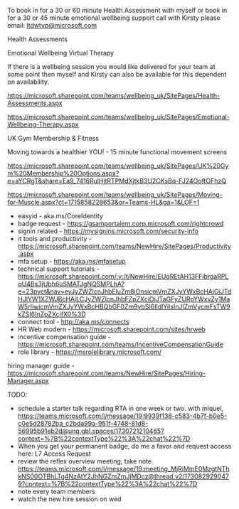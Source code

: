 To book in for a 30 or 60 minute Health Assessment with myself 
or book in for a 30 or 45 minute emotional wellbeing support call with Kirsty please email: ltdwtvp@microsoft.com
 
Health Assessments
 
Emotional Wellbeing Virtual Therapy
 
If there is a wellbeing session you would like delivered for your team at some point then myself and Kirsty can also be available for this dependent on availability. 


https://microsoft.sharepoint.com/teams/wellbeing_uk/SitePages/Health-Assessments.aspx

https://microsoft.sharepoint.com/teams/wellbeing_uk/SitePages/Emotional-Wellbeing-Therapy.aspx


UK Gym Membership & Fitness
 
Moving towards a healthier YOU! - 15 minute functional movement screens

https://microsoft.sharepoint.com/teams/wellbeing_uk/SitePages/UK%20Gym%20Membership%20Options.aspx?e=aYCRgT&share=Ea9_7416RulHjtRTPMdXjtkB3U2CKsBq-FJ24OoftOFhzQ

https://microsoft.sharepoint.com/teams/wellbeing_uk/SitePages/Moving-for-Muscle.aspx?ct=1715858228653&or=Teams-HL&ga=1&LOF=1



- easyid - aka.ms/CoreIdentity
- badge request - https://gsamportalem.corp.microsoft.com/rightcrowd
- signin related - https://mysignins.microsoft.com/security-info
- it tools and productivity - https://microsoft.sharepoint.com/teams/NewHire/SitePages/Productivity.aspx
- mfa setup - https://aka.ms/mfasetup
- technical support tutorials - https://microsoft.sharepoint.com/:v:/t/NewHire/EUqREtAH13FFibrgaRPLqU4Bs3jUbh6uSMATJgNQSMPLhA?e=23pyct&nav=eyJyZWZlcnJhbEluZm8iOnsicmVmZXJyYWxBcHAiOiJTdHJlYW1XZWJBcHAiLCJyZWZlcnJhbFZpZXciOiJTaGFyZURpYWxvZy1MaW5rIiwicmVmZXJyYWxBcHBQbGF0Zm9ybSI6IldlYiIsInJlZmVycmFsTW9kZSI6InZpZXcifX0%3D
- connect tool - http://aka.ms/connects
- HR Web modern - https://microsoft.sharepoint.com/sites/hrweb
- incentive compensation guide - https://microsoft.sharepoint.com/teams/IncentiveCompensationGuide
- role library - https://msrolelibrary.microsoft.com/


hiring manager guide - https://microsoft.sharepoint.com/teams/NewHire/SitePages/Hiring-Manager.aspx


TODO:
- schedule a starter talk regarding RTA in one week or two. with miquel, https://teams.microsoft.com/l/message/19:9939f138-c583-4b7f-b0e5-c0e5d28782ba_c2bda99a-951f-4748-81d8-56995b91eb2d@unq.gbl.spaces/1730721210465?context=%7B%22contextType%22%3A%22chat%22%7D
- When you get your permanent badge, do me a favor and request access here: L7 Access Request
- review the reflex overview meeting, take note https://teams.microsoft.com/l/message/19:meeting_MjRiMmE0MzgtNThkNS00OTBhLTg4NzAtY2JhNGZmZmJjMDcz@thread.v2/1730829290479?context=%7B%22contextType%22%3A%22chat%22%7D
- note every team members
- watch the new hire session on wed

